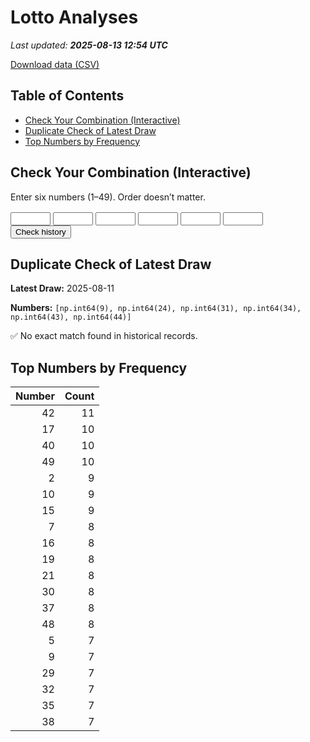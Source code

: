 # Lotto Analyses

_Last updated: **2025-08-13 12:54 UTC**_

[Download data (CSV)](./assets/sgtoto.csv)

## Table of Contents
- [Check Your Combination (Interactive)](#check-your-combination-(interactive))
- [Duplicate Check of Latest Draw](#duplicate-check-of-latest-draw)
- [Top Numbers by Frequency](#top-numbers-by-frequency)


## Check Your Combination (Interactive)

Enter six numbers (1–49). Order doesn’t matter.

<div id="combo-lookup" style="margin: 1rem 0;">
  <input id="n1" type="number" min="1" max="49" style="width:4rem;"> 
  <input id="n2" type="number" min="1" max="49" style="width:4rem;">
  <input id="n3" type="number" min="1" max="49" style="width:4rem;">
  <input id="n4" type="number" min="1" max="49" style="width:4rem;">
  <input id="n5" type="number" min="1" max="49" style="width:4rem;">
  <input id="n6" type="number" min="1" max="49" style="width:4rem;">
  <button id="lookup-btn">Check history</button>
  <div id="lookup-result" style="margin-top:0.5rem;font-weight:600;"></div>
</div>

<script src="./assets/lookup.js"></script>

## Duplicate Check of Latest Draw

**Latest Draw:** 2025-08-11

**Numbers:** `[np.int64(9), np.int64(24), np.int64(31), np.int64(34), np.int64(43), np.int64(44)]`

✅ No exact match found in historical records.

## Top Numbers by Frequency

| Number | Count |
|---:|---:|
| 42 | 11 |
| 17 | 10 |
| 40 | 10 |
| 49 | 10 |
| 2 | 9 |
| 10 | 9 |
| 15 | 9 |
| 7 | 8 |
| 16 | 8 |
| 19 | 8 |
| 21 | 8 |
| 30 | 8 |
| 37 | 8 |
| 48 | 8 |
| 5 | 7 |
| 9 | 7 |
| 29 | 7 |
| 32 | 7 |
| 35 | 7 |
| 38 | 7 |
